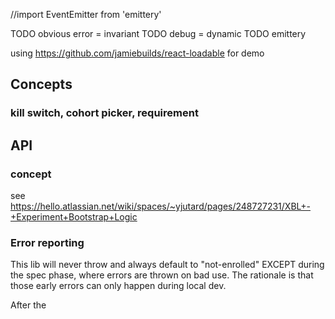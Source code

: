

//import EventEmitter from 'emittery'

TODO obvious error = invariant
TODO debug = dynamic
TODO emittery


using https://github.com/jamiebuilds/react-loadable for demo


## Concepts

### kill switch, cohort picker, requirement

## API

### concept
see https://hello.atlassian.net/wiki/spaces/~yjutard/pages/248727231/XBL+-+Experiment+Bootstrap+Logic

### Error reporting

This lib will never throw and always default to "not-enrolled" EXCEPT during the spec phase,
where errors are thrown on bad use. The rationale is that those early errors can only happen during local dev.

After the 
